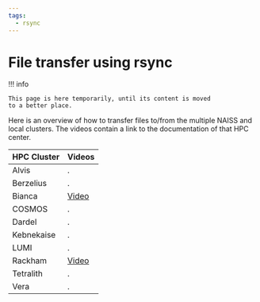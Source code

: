 ```yaml
---
tags:
  - rsync
---
```


# File transfer using rsync

!!! info

    This page is here temporarily, until its content is moved
    to a better place.

Here is an overview of how to transfer files to/from the multiple NAISS
and local clusters. The videos contain a link to the documentation
of that HPC center.

HPC Cluster|Videos
-----------|------------
Alvis      |.
Berzelius  |.
Bianca     |[Video](https://youtu.be/QlGhgPm_h7I)
COSMOS     |.
Dardel     |.
Kebnekaise |.
LUMI       |.
Rackham    |[Video](https://youtu.be/p-27aIh2acA)
Tetralith  |.
Vera       |.
